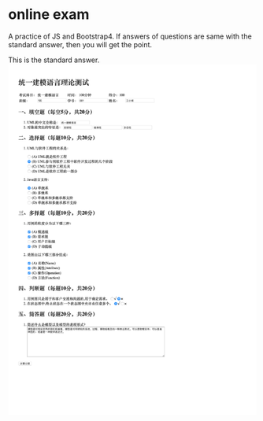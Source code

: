 # online exam
A practice of JS and Bootstrap4.
If answers of questions are same with the standard answer, then you will get the point.

This is the standard answer.
![](./mockup.png)
